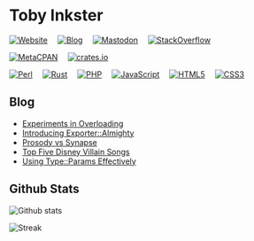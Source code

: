 # Toby Inkster

[![Website](https://img.shields.io/badge/web-toby.ink-4b7d2b)](https://toby.ink/)
 [![Blog](https://img.shields.io/badge/blog-toby.ink/blog-62225a?logo=wordpress)](https://toby.ink/blog/)
 [![Mastodon](https://img.shields.io/mastodon/follow/109586327020084318?domain=https%3A%2F%2Ftoots.toby.ink&style=social)](https://toots.toby.ink/@tobyink)
 [![StackOverflow](https://img.shields.io/stackexchange/stackoverflow/r/1990570?logo=stackexchange)](https://stackoverflow.com/users/1990570/tobyink)
 
 [![MetaCPAN](https://img.shields.io/badge/cpan-tobyink-222233?logo=perl&logoColor=9999ff)](https://metacpan.org/author/TOBYINK)
  [![crates.io](https://img.shields.io/badge/crates.io-tobyink-224422?logo=rust)](https://crates.io/users/tobyink)

[![Perl](https://img.shields.io/badge/perl-%2339457E.svg?style=for-the-badge&logo=perl&logoColor=white)](https://github.com/tobyink?tab=repositories&q=&type=&language=perl&sort=)
 [![Rust](https://img.shields.io/badge/rust-%23000000.svg?style=for-the-badge&logo=rust&logoColor=white)](https://github.com/tobyink?tab=repositories&q=&type=&language=rust&sort=)
 [![PHP](https://img.shields.io/badge/php-%23777BB4.svg?style=for-the-badge&logo=php&logoColor=white)](https://github.com/tobyink?tab=repositories&q=&type=&language=php&sort=)
 [![JavaScript](https://img.shields.io/badge/javascript-%23323330.svg?style=for-the-badge&logo=javascript&logoColor=%23F7DF1E)](#)
 [![HTML5](https://img.shields.io/badge/html5-%23E34F26.svg?style=for-the-badge&logo=html5&logoColor=white)](#)
 [![CSS3](https://img.shields.io/badge/css3-%231572B6.svg?style=for-the-badge&logo=css3&logoColor=white)](#)

## Blog

* [Experiments in Overloading](https://toby.ink/blog/2023/04/02/experiments-in-overloading/)
* [Introducing Exporter::Almighty](https://toby.ink/blog/2023/03/25/introducing-exporteralmighty/)
* [Prosody vs Synapse](https://toby.ink/blog/2023/03/08/prosody-vs-synapse/)
* [Top Five Disney Villain Songs](https://toby.ink/blog/2023/02/24/top-five-disney-villain-songs/)
* [Using Type::Params Effectively](https://toby.ink/blog/2023/02/17/using-typeparams-effectively/)

## Github Stats

![Github stats](https://github-readme-stats.vercel.app/api?username=tobyink&count_private=true&show_icons=true)

![Streak](https://streak-stats.demolab.com/?user=tobyink&type=png)

